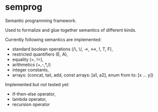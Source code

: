 # semprog
Semantic programming framework.

Used to formalize and glue together semantics of different kinds.

Currently following semantics are implemented:
  - standard boolean operations (/\\, \\/, ->, <->, !, T, F),
  - restricted quantifiers (E, A),
  - equality (=, !=),
  - arithmetics (+,-,*,/)
  - integer constants,
  - arrays: (concat, tail, add, const arrays: [a1, a2], enum from to: [x ... y])
 
Implemented but not tested yet:
  - if-then-else operator,
  - lambda operator,
  - recursion operator
